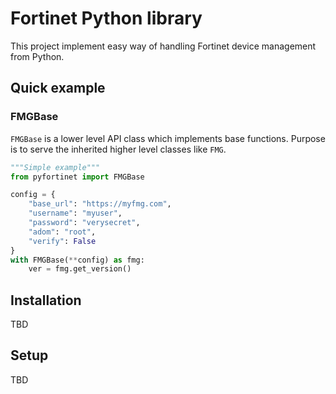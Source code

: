 # Fortinet Python library

This project implement easy way of handling Fortinet device management from Python.

## Quick example

### FMGBase
``FMGBase`` is a lower level API class which implements base functions. Purpose is to serve the inherited higher level
classes like ``FMG``.

```python
"""Simple example"""
from pyfortinet import FMGBase

config = {
    "base_url": "https://myfmg.com",
    "username": "myuser",
    "password": "verysecret",
    "adom": "root",
    "verify": False
}
with FMGBase(**config) as fmg:
    ver = fmg.get_version()
```

## Installation

TBD

## Setup

TBD
